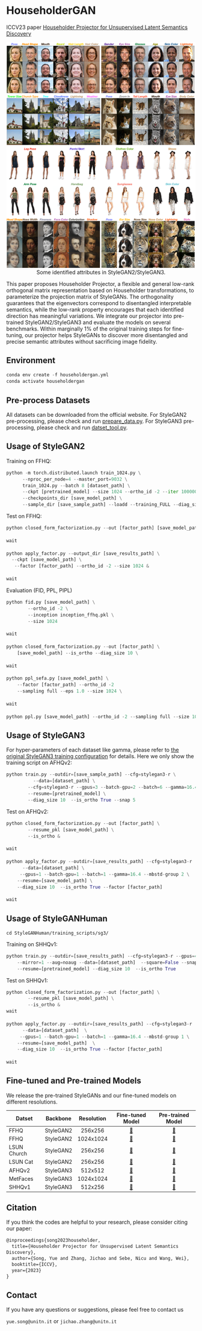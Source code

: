 # HouseholderGAN

ICCV23 paper [Householder Projector for Unsupervised Latent Semantics Discovery](https://arxiv.org/pdf/2307.08012.pdf)

<!--Eye Size          |                  Head                   |  Expression
:-------------------------:|:---------------------------------------:|:-------------------------:
<img src="./imgs/eye.gif" width="200"> | <img src="./imgs/head.gif" width="200"> |  <img src="./imgs/expression.gif" width="200"> 

   Clothes        |                  Shape                   |  Color
:-------------------------:|:----------------------------------------:|:-------------------------:
<img src="./imgs/clothes.gif" width="200"> | <img src="./imgs/shape.gif" width="200"> |  <img src="./imgs/color.gif" width="200">


   Shape        |                    Pose                     |  Color
:-------------------------:|:-------------------------------------------:|:-------------------------:
<img src="./imgs/shape.png.gif" width="200"> | <img src="./imgs/pose.png.gif" width="200"> |  <img src="./imgs/color.png.gif" width="200">-->

<p align="center">
<img src="householder1_full.png" width="800px"/>
  <br>
Some identified attributes in StyleGAN2/StyleGAN3.
</p>

This paper proposes Householder Projector, a flexible and general low-rank orthogonal matrix representation based on Householder transformations, to parameterize the projection matrix of StyleGANs. The orthogonality guarantees that the eigenvectors correspond to disentangled interpretable semantics, while the low-rank property encourages that each identified direction has meaningful variations. We integrate our projector into pre-trained StyleGAN2/StyleGAN3 and evaluate the models on several benchmarks. Within marginally 1\% of the original training steps for fine-tuning, our projector helps StyleGANs to discover more disentangled and precise semantic attributes without sacrificing image fidelity.

## Environment

```python
conda env create -f householdergan.yml
conda activate householdergan
```

## Pre-process Datasets
All datasets can be downloaded from the official website. For StyleGAN2 pre-processing, please check and run [prepare_data.py](https://github.com/KingJamesSong/HouseholderGAN/blob/main/StyleGAN2/prepare_data.py). For StyleGAN3 pre-processing, please check and run [datset_tool.py](https://github.com/KingJamesSong/HouseholderGAN/blob/main/StyleGAN3/dataset_tool.py).


## Usage of StyleGAN2 

Training on FFHQ:

```python
python -m torch.distributed.launch train_1024.py \
      --nproc_per_node=4 --master_port=9032 \
      train_1024.py --batch 8 [dataset_path] \
      --ckpt [pretrained_model] --size 1024 --ortho_id -2 --iter 10000000 \
      --checkpoints_dir [save_model_path] \
      --sample_dir [save_sample_path] --loadd --training_FULL --diag_size 10 &
```
Test on FFHQ:

```python
python closed_form_factorization.py --out [factor_path] [save_model_path] --is_ortho &

wait

python apply_factor.py --output_dir [save_results_path] \
  --ckpt [save_model_path] \
   --factor [factor_path] --ortho_id -2 --size 1024 &

wait
```

Evaluation (FID, PPL, PIPL)

```python
python fid.py [save_model_path] \
        --ortho_id -2 \
        --inception inception_ffhq.pkl \
        --size 1024

wait

python closed_form_factorization.py --out [factor_path] \
    [save_model_path] --is_ortho --diag_size 10 \

wait

python ppl_sefa.py [save_model_path] \
    --factor [factor_path] --ortho_id -2
    --sampling full --eps 1.0 --size 1024 \

wait

python ppl.py [save_model_path] --ortho_id -2 --sampling full --size 1024 &

```

## Usage of StyleGAN3 

For hyper-parameters of each dataset like gamma, please refer to [the original StyleGAN3 training configuration](https://github.com/NVlabs/stylegan3/blob/main/docs/configs.md) for details. Here we only show the training script on AFHQv2:

```python
python train.py --outdir=[save_sample_path] --cfg=stylegan3-r \
          --data=[dataset_path] \
      	--cfg=stylegan3-r --gpus=3 --batch-gpu=2 --batch=6 --gamma=16.4 --mbstd-group 2 \
      	--resume=[pretrained_model] \
        --diag_size 10  --is_ortho True --snap 5
```

Test on AFHQv2:

```python
python closed_form_factorization.py --out [factor_path] \
        --resume_pkl [save_model_path] \
        --is_ortho &

wait

python apply_factor.py --outdir=[save_results_path] --cfg=stylegan3-r  \
      --data=[dataset_path] \
     --gpus=1 --batch-gpu=1 --batch=1 --gamma=16.4 --mbstd-group 2 \
    --resume=[save_model_path] \
    --diag_size 10  --is_ortho True --factor [factor_path]

wait
```

## Usage of StyleGANHuman
```
cd StyleGANHuman/training_scripts/sg3/
```
Training on SHHQv1:

```python
python train.py --outdir=[save_results_path] --cfg=stylegan3-r --gpus=4 --batch=16 --gamma=12.4 --mbstd-group 4 \
    --mirror=1 --aug=noaug --data=[dataset_path]  --square=False --snap=5 \
    --resume=[pretrained_model] --diag_size 10  --is_ortho True
```

Test on SHHQv1:

```python
python closed_form_factorization.py --out [factor_path] \
        --resume_pkl [save_model_path] \
        --is_ortho &
wait

python apply_factor.py --outdir=[save_results_path] --cfg=stylegan3-r  \
      --data=[dataset_path]  \
     --gpus=1 --batch-gpu=1 --batch=1 --gamma=16.4 --mbstd-group 1 \
    --resume=[save_model_path]  \
    --diag_size 10  --is_ortho True --factor [factor_path]

wait
```

## Fine-tuned and Pre-trained Models

We release the pre-trained StyleGANs and our fine-tuned models on different resolutions.


| Datset       | Backbone | Resolution | Fine-tuned Model | Pre-trained Model |
|--------------|:--------:|:--------------:|:----------:| :----------:|
| FFHQ         | StyleGAN2 |  256x256   | [:link:](https://drive.google.com/file/d/1mbmGRkrdZfWwCaRRV9OF_xW2AH1Cj0-H/view?usp=sharing) | [:link:](https://drive.google.com/file/d/1mbmGRkrdZfWwCaRRV9OF_xW2AH1Cj0-H/view?usp=sharing) |
| FFHQ         | StyleGAN2 |  1024x1024 | [:link:](https://drive.google.com/file/d/1MEBk5Br2stbaSNl-4ImQQ1qUJnBBQPjM/view?usp=sharing) | [:link:](https://drive.google.com/file/d/1EqgBZKvqiC32yjGl-dSG8lqXcU927JmI/view?usp=sharing) |
| LSUN Church  | StyleGAN2 |  256x256   | [:link:](https://drive.google.com/file/d/15Nzei6bMev3gJu3votONi9LqcqU1ihiN/view?usp=sharing) | [:link:](https://drive.google.com/file/d/1Be3fKnwHYnbHUBMTpWfjKzF5YD828IjB/view?usp=sharing) |
| LSUN Cat     | StyleGAN2 |  256x256   | [:link:](https://drive.google.com/file/d/1bon039aXMfsY72ApRv_lJ3160HDsa353/view?usp=sharing) | [:link:](https://drive.google.com/file/d/1icL6XqN7-oLpcYBzODQnF2Pd2KtkT-R1/view?usp=sharing) |
| AFHQv2       | StyleGAN3 |  512x512   | [:link:](https://drive.google.com/file/d/1OZsu5RPeBbxk4mNfqEoq0e_Af5GZFpf9/view?usp=sharing) | [:link:](https://drive.google.com/file/d/1HJUlp-Yfe7bGLV5XktIVLBZxmY1Q2ep8/view?usp=sharing) |
| MetFaces     | StyleGAN3 |  1024x1024 | [:link:](https://drive.google.com/file/d/14_Qt4n5N1n45c0-BATXjZ-BpMEzWhbL1/view?usp=sharing) | [:link:](https://drive.google.com/file/d/1vPo-eojSbXt9FHsMCEv1jLc1pQhqmcdy/view?usp=sharing) |
| SHHQv1         | StyleGAN3 |  512x256   | [:link:](https://drive.google.com/file/d/1y40QPk_OAS-1pNcpajt-e_wuWlAJcMQo/view?usp=sharing) | [:link:](https://drive.google.com/file/d/1tyi4hVjfJiGVrcukVRbdJaMkmR8yIvbK/view?usp=sharing) |

## Citation 
If you think the codes are helpful to your research, please consider citing our paper:

```
@inproceedings{song2023householder,
  title={Householder Projector for Unsupervised Latent Semantics Discovery},
  author={Song, Yue and Zhang, Jichao and Sebe, Nicu and Wang, Wei},
  booktitle={ICCV},
  year={2023}
}
```

## Contact

If you have any questions or suggestions, please feel free to contact us

`yue.song@unitn.it` or `jichao.zhang@unitn.it`
